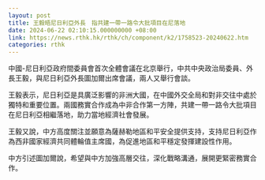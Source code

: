 ```yaml
---
layout: post
title: 王毅晤尼日利亞外長　指共建一帶一路令大批項目在尼落地
date: 2024-06-22 02:10:15.000000000 +08:00
link: https://news.rthk.hk/rthk/ch/component/k2/1758523-20240622.htm
categories: rthk
---
```


中國-尼日利亞政府間委員會首次全體會議在北京舉行，中共中央政治局委員、外長王毅，與尼日利亞外長圖加爾出席會議，兩人又舉行會談。

王毅表示，尼日利亞是具廣泛影響的非洲大國，在中國外交全局和對非交往中處於獨特和重要位置。兩國務實合作成為中非合作第一方陣，共建一帶一路令大批項目在尼日利亞相繼落地，助力當地經濟社會發展。

王毅又說，中方高度關注並願意為薩赫勒地區和平安全提供支持，支持尼日利亞作為西非國家經濟共同體輪值主席國，為促進地區和平穩定發揮建設性作用。

中方引述圖加爾說，希望與中方加強高層交往，深化戰略溝通，展開更緊密務實合作。
